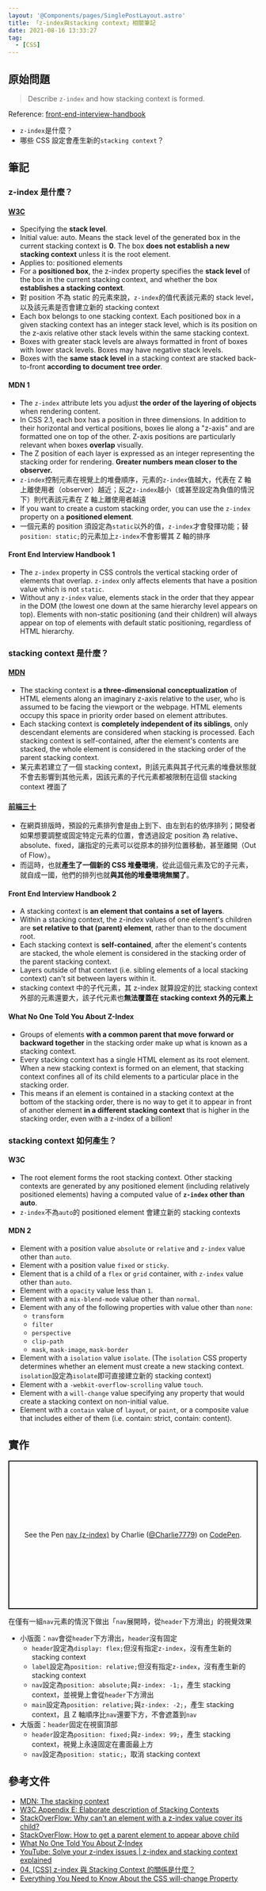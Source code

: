 ```yaml
---
layout: '@Components/pages/SinglePostLayout.astro'
title: 「z-index與stacking context」相關筆記
date: 2021-08-16 13:33:27
tag:
  - [CSS]
---
```


## 原始問題

> Describe `z-index` and how stacking context is formed.

Reference: [front-end-interview-handbook](https://github.com/yangshun/front-end-interview-handbook/blob/master/contents/en/css-questions.md#describe-z-index-and-how-stacking-context-is-formed)

- `z-index`是什麼？
- 哪些 CSS 設定會產生新的`stacking context`？

## 筆記

### z-index 是什麼？

#### [W3C](https://drafts.csswg.org/css2/#z-index)

- Specifying the **stack level**.
- Initial value: auto. Means the stack level of the generated box in the current stacking context is **0**. The box **does not establish a new stacking context** unless it is the root element.
- Applies to: positioned elements
- For a **positioned box**, the z-index property specifies the **stack level** of the box in the current stacking context, and whether the box **establishes a stacking context**.
- 對 position 不為 static 的元素來說，`z-index`的值代表該元素的 stack level，以及該元素是否會建立新的 stacking context
- Each box belongs to one stacking context. Each positioned box in a given stacking context has an integer stack level, which is its position on the z-axis relative other stack levels within the same stacking context.
- Boxes with greater stack levels are always formatted in front of boxes with lower stack levels. Boxes may have negative stack levels.
- Boxes with the **same stack level** in a stacking context are stacked back-to-front **according to document tree order**.

#### MDN 1

- The `z-index` attribute lets you adjust **the order of the layering of objects** when rendering content.
- In CSS 2.1, each box has a position in three dimensions. In addition to their horizontal and vertical positions, boxes lie along a "z-axis" and are formatted one on top of the other. Z-axis positions are particularly relevant when boxes **overlap** visually.
- The Z position of each layer is expressed as an integer representing the stacking order for rendering. **Greater numbers mean closer to the observer.**
- `z-index`控制元素在視覺上的堆疊順序，元素的`z-index`值越大，代表在 Z 軸上離使用者（observer）越近；反之`z-index`越小（或甚至設定為負值的情況下）則代表該元素在 Z 軸上離使用者越遠
- If you want to create a custom stacking order, you can use the `z-index` property on a **positioned element**.
- 一個元素的 position 須設定為`static`以外的值，`z-index`才會發揮功能；替`position: static;`的元素加上`z-index`不會影響其 Z 軸的排序

#### Front End Interview Handbook 1

- The `z-index` property in CSS controls the vertical stacking order of elements that overlap. `z-index` only affects elements that have a position value which is not `static`.
- Without any `z-index` value, elements stack in the order that they appear in the DOM (the lowest one down at the same hierarchy level appears on top). Elements with non-static positioning (and their children) will always appear on top of elements with default static positioning, regardless of HTML hierarchy.

### stacking context 是什麼？

#### [MDN](https://developer.mozilla.org/en-US/docs/Web/CSS/CSS_Positioning/Understanding_z_index/The_stacking_context)

- The stacking context is **a three-dimensional conceptualization** of HTML elements along an imaginary z-axis relative to the user, who is assumed to be facing the viewport or the webpage. HTML elements occupy this space in priority order based on element attributes.
- Each stacking context is **completely independent of its siblings**, only descendant elements are considered when stacking is processed. Each stacking context is self-contained, after the element's contents are stacked, the whole element is considered in the stacking order of the parent stacking context.
- 某元素若建立了一個 stacking context，則該元素與其子代元素的堆疊狀態就不會去影響到其他元素，因該元素的子代元素都被限制在這個 stacking context 裡面了

#### [前端三十](https://ithelp.ithome.com.tw/articles/10217945)

- 在網頁排版時，預設的元素排列會是由上到下、由左到右的依序排列；開發者如果想要調整或固定特定元素的位置，會透過設定 position 為 relative、absolute、fixed，讓指定的元素可以從原本的排列位置移動，甚至離開（Out of Flow）。
- 而這時，也就**產生了一個新的 CSS 堆疊環境**，從此這個元素及它的子元素，就自成一國，他們的排列也就**與其他的堆疊環境無關了**。

#### Front End Interview Handbook 2

- A stacking context is **an element that contains a set of layers**.
- Within a stacking context, the z-index values of one element's children are **set relative to that (parent) element**, rather than to the document root.
- Each stacking context is **self-contained**, after the element's contents are stacked, the whole element is considered in the stacking order of the parent stacking context.
- Layers outside of that context (i.e. sibling elements of a local stacking context) can't sit between layers within it.
- stacking context 中的子代元素，其 z-index 就算設定的比 stacking context 外部的元素還要大，該子代元素也**無法覆蓋在 stacking context 外的元素上**

#### What No One Told You About Z-Index

- Groups of elements **with a common parent that move forward or backward together** in the stacking order make up what is known as a stacking context.
- Every stacking context has a single HTML element as its root element. When a new stacking context is formed on an element, that stacking context confines all of its child elements to a particular place in the stacking order.
- This means if an element is contained in a stacking context at the bottom of the stacking order, there is no way to get it to appear in front of another element **in a different stacking context** that is higher in the stacking order, even with a z-index of a billion!

### stacking context 如何產生？

#### W3C

- The root element forms the root stacking context. Other stacking contexts are generated by any positioned element (including relatively positioned elements) having a computed value of **`z-index` other than auto**.
- `z-index`不為`auto`的 positioned element 會建立新的 stacking contexts

#### MDN 2

- Element with a position value `absolute` or `relative` and `z-index` value other than `auto`.
- Element with a position value `fixed` or `sticky`.
- Element that is a child of a `flex` or `grid` container, with `z-index` value other than `auto`.
- Element with a `opacity` value less than `1`.
- Element with a `mix-blend-mode` value other than `normal`.
- Element with any of the following properties with value other than `none`:
  - `transform`
  - `filter`
  - `perspective`
  - `clip-path`
  - `mask`, `mask-image`, `mask-border`
- Element with a `isolation` value `isolate`. (The `isolation` CSS property determines whether an element must create a new stacking context. `isolation`設定為`isolate`即可直接建立新的 stacking context)
- Element with a `-webkit-overflow-scrolling` value `touch`.
- Element with a `will-change` value specifying any property that would create a stacking context on non-initial value.
- Element with a `contain` value of `layout`, or `paint`, or a composite value that includes either of them (i.e. contain: strict, contain: content).

## 實作

<p class="codepen" data-height="300" data-default-tab="css,result" data-slug-hash="qBmwLLY" data-user="Charlie7779" style="height: 300px; box-sizing: border-box; display: flex; align-items: center; justify-content: center; border: 2px solid; margin: 1em 0; padding: 1em;">
  <span>See the Pen <a href="https://codepen.io/Charlie7779/pen/qBmwLLY">
  nav (z-index)</a> by Charlie (<a href="https://codepen.io/Charlie7779">@Charlie7779</a>)
  on <a href="https://codepen.io">CodePen</a>.</span>
</p>
<script async src="https://cpwebassets.codepen.io/assets/embed/ei.js"></script>

在僅有一組`nav`元素的情況下做出「`nav`展開時，從`header`下方滑出」的視覺效果

- 小版面：`nav`會從`header`下方滑出，`header`沒有固定
  - `header`設定為`display: flex;`但沒有指定`z-index`，沒有產生新的 stacking context
  - `label`設定為`position: relative;`但沒有指定`z-index`，沒有產生新的 stacking context
  - `nav`設定為`position: absolute;`與`z-index: -1;`，產生 stacking context，並視覺上會從`header`下方滑出
  - `main`設定為`position: relative;`與`z-index: -2;`，產生 stacking context，且 Z 軸順序比`nav`還要下方，不會遮蓋到`nav`
- 大版面：`header`固定在視窗頂部
  - `header`設定為`position: fixed;`與`z-index: 99;`，產生 stacking context，視覺上永遠固定在畫面最上方
  - `nav`設定為`position: static;`，取消 stacking context

## 參考文件

- [MDN: The stacking context](https://developer.mozilla.org/en-US/docs/Web/CSS/CSS_Positioning/Understanding_z_index/The_stacking_context)
- [W3C Appendix E: Elaborate description of Stacking Contexts](https://drafts.csswg.org/css2/#elaborate-stacking-contexts)
- [StackOverFlow: Why can't an element with a z-index value cover its child?](https://stackoverflow.com/questions/54897916/why-cant-an-element-with-a-z-index-value-cover-its-child)
- [StackOverFlow: How to get a parent element to appear above child](https://stackoverflow.com/questions/1806421/how-to-get-a-parent-element-to-appear-above-child)
- [What No One Told You About Z-Index](https://philipwalton.com/articles/what-no-one-told-you-about-z-index/)
- [YouTube: Solve your z-index issues | z-index and stacking context explained](https://youtu.be/uS8l4YRXbaw)
- [04. [CSS] z-index 與 Stacking Context 的關係是什麼？](https://ithelp.ithome.com.tw/articles/10217945)
- [Everything You Need to Know About the CSS will-change Property](https://dev.opera.com/articles/css-will-change-property/)
